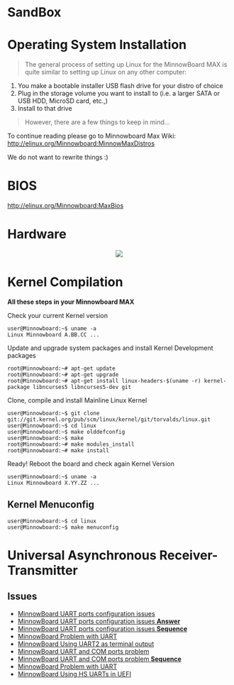 # SandBox

# Operating System Installation

> The general process of setting up Linux for the MinnowBoard MAX is quite similar to setting up Linux on any other computer:
>
1. You make a bootable installer USB flash drive for your distro of choice
2. Plug in the storage volume you want to install to (i.e. a larger SATA or USB HDD, MicroSD card, etc.,)
3. Install to that drive
>
> However, there are a few things to keep in mind...

To continue reading please go to Minnowboard Max Wiki: http://elinux.org/Minnowboard:MinnowMaxDistros
 
We do not want to rewrite things :)

# BIOS

http://elinux.org/Minnowboard:MaxBios

# Hardware
<center><img src="https://ms-iot.github.io/content/images/PinMappings/MBM_Pinout.png"></center>

# Kernel Compilation

__All these steps in your Minnowboard MAX__

Check your current Kernel version

    user@Minnowboard:~$ uname -a
    Linux Minnowboard A.BB.CC ...

Update and upgrade system packages and install Kernel Development packages

    root@Minnowboard:~# apt-get update
    root@Minnowboard:~# apt-get upgrade
    root@Minnowboard:~# apt-get install linux-headers-$(uname -r) kernel-package libncurses5 libncurses5-dev git

Clone, compile and install Mainline Linux Kernel

    user@Minnowboard:~$ git clone git://git.kernel.org/pub/scm/linux/kernel/git/torvalds/linux.git
    user@Minnowboard:~$ cd linux
    user@Minnowboard:~$ make olddefconfig
    user@Minnowboard:~$ make
    root@Minnowboard:~# make modules_install
    root@Minnowboard:~# make install

Ready! Reboot the board and check again Kernel Version

    user@Minnowboard:~$ uname -a
    Linux Minnowboard X.YY.ZZ ...

## Kernel Menuconfig

    user@Minnowboard:~$ cd linux
    user@Minnowboard:~$ make menuconfig


Universal Asynchronous Receiver-Transmitter
==

## Issues

- [MinnowBoard UART ports configuration issues](http://lists.elinux.org/pipermail/elinux-minnowboard/Week-of-Mon-20150601/001597.html)
 - [MinnowBoard UART ports configuration issues **Answer**](http://lists.elinux.org/pipermail/elinux-minnowboard/Week-of-Mon-20150601/001607.html)
 - [MinnowBoard UART ports configuration issues **Sequence**](http://lists.elinux.org/pipermail/elinux-minnowboard/Week-of-Mon-20150720/001774.html)
- [MinnowBoard Problem with UART](http://lists.elinux.org/pipermail/elinux-minnowboard/Week-of-Mon-20150615/001657.html)
- [MinnowBoard Using UART2 as terminal output](http://lists.elinux.org/pipermail/elinux-minnowboard/Week-of-Mon-20140421/000088.html)
- [MinnowBoard UART and COM ports problem](http://lists.elinux.org/pipermail/elinux-minnowboard/Week-of-Mon-20150622/001676.html)
 - [MinnowBoard UART and COM ports problem __Sequence__](http://lists.elinux.org/pipermail/elinux-minnowboard/Week-of-Mon-20150629/001693.html)
- [MinnowBoard Problem with UART](http://lists.elinux.org/pipermail/elinux-minnowboard/Week-of-Mon-20150622/001662.html)
- [MinnowBoard Using HS UARTs in UEFI](http://lists.elinux.org/pipermail/elinux-minnowboard/Week-of-Mon-20150817/001826.html)

